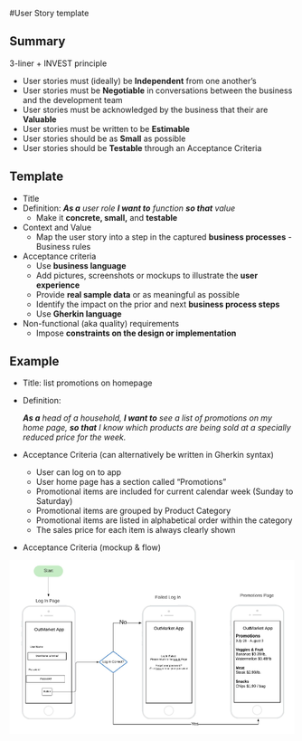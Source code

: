 #User Story template

## Summary
3-liner + INVEST principle
- User stories must (ideally) be **Independent** from
one another’s
- User stories must be **Negotiable** in conversations between the business and the development team
- User stories must be acknowledged by the business that their are **Valuable**
- User stories must be written to be **Estimable**
- User stories should be as **Small** as possible
- User stories should be **Testable** through an Acceptance Criteria

## Template


- Title
- Definition: _**As a** user role **I want to** function **so that** value_
    - Make it **concrete, small,** and **testable**
- Context and Value
    - Map the user story into a step in the captured **business processes**
    -Business rules
- Acceptance criteria
    - Use **business language**
    - Add pictures, screenshots or mockups to illustrate the **user experience**
    - Provide **real sample data** or as meaningful as possible
    - Identify the impact on the prior and next **business process steps**
    - Use **Gherkin language**
- Non-functional (aka quality) requirements
    - Impose **constraints on the design or implementation**

## Example

- Title: list promotions on homepage
- Definition:

    _**As a** head of a household,
    **I want to** see a list of promotions on my home page,
    **so that** I know which products are being sold at a specially reduced price for the week._
- Acceptance Criteria (can alternatively be written in Gherkin syntax)
    - User can log on to app
    - User home page has a section called “Promotions”
    - Promotional items are included for current calendar week (Sunday to Saturday)
    - Promotional items are grouped by Product Category
    - Promotional items are listed in alphabetical order within the category
    - The sales price for each item is always clearly shown
- Acceptance Criteria (mockup & flow)

![mockup and flow screen sample](images\MockupAndFlow.png)
